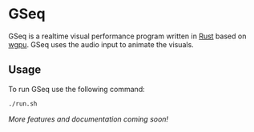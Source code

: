 # GSeq

GSeq is a realtime visual performance program written in [Rust](https://www.rust-lang.org/) based on [wgpu](https://wgpu.rs/). GSeq uses the audio input to animate the visuals.

## Usage

To run GSeq use the following command:
```bash
./run.sh
```

*More features and documentation coming soon!*
